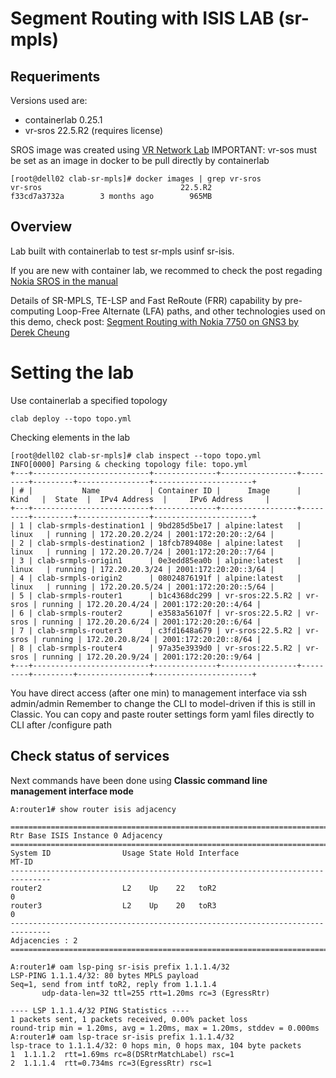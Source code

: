 # Segment Routing with ISIS LAB (sr-mpls)
## Requeriments
Versions used are:
* containerlab 0.25.1
* vr-sros 22.5.R2 (requires license)

SROS image was created using [VR Network Lab](https://github.com/vrnetlab/vrnetlab)
IMPORTANT: vr-sos must be set as an image in docker to be pull directly by containerlab
```
[root@dell02 clab-sr-mpls]# docker images | grep vr-sros
vr-sros                               22.5.R2                         f33cd7a3732a        3 months ago        965MB
```

## Overview
Lab built with containerlab to test sr-mpls usinf sr-isis.

If you are new with container lab, we recommed to check the post regading [Nokia SROS in the manual](https://containerlab.dev/manual/kinds/vr-sros/)

Details of SR-MPLS, TE-LSP and Fast ReRoute (FRR) capability by pre-computing Loop-Free Alternate (LFA) paths, and other technologies used on this demo, check post: [Segment Routing with Nokia 7750 on GNS3 by Derek Cheung](https://derekcheung.medium.com/segment-routing-b69f6ea2e3f5)

# Setting the lab
Use containerlab a specified topology
```
clab deploy --topo topo.yml
```
Checking elements in the lab
```
[root@dell02 clab-sr-mpls]# clab inspect --topo topo.yml
INFO[0000] Parsing & checking topology file: topo.yml
+---+--------------------------+--------------+-----------------+---------+---------+----------------+----------------------+
| # |           Name           | Container ID |      Image      |  Kind   |  State  |  IPv4 Address  |     IPv6 Address     |
+---+--------------------------+--------------+-----------------+---------+---------+----------------+----------------------+
| 1 | clab-srmpls-destination1 | 9bd285d5be17 | alpine:latest   | linux   | running | 172.20.20.2/24 | 2001:172:20:20::2/64 |
| 2 | clab-srmpls-destination2 | 18fcb789408e | alpine:latest   | linux   | running | 172.20.20.7/24 | 2001:172:20:20::7/64 |
| 3 | clab-srmpls-origin1      | 0e3edd85ea0b | alpine:latest   | linux   | running | 172.20.20.3/24 | 2001:172:20:20::3/64 |
| 4 | clab-srmpls-origin2      | 08024876191f | alpine:latest   | linux   | running | 172.20.20.5/24 | 2001:172:20:20::5/64 |
| 5 | clab-srmpls-router1      | b1c4368dc299 | vr-sros:22.5.R2 | vr-sros | running | 172.20.20.4/24 | 2001:172:20:20::4/64 |
| 6 | clab-srmpls-router2      | e3583a56107f | vr-sros:22.5.R2 | vr-sros | running | 172.20.20.6/24 | 2001:172:20:20::6/64 |
| 7 | clab-srmpls-router3      | c3fd1648a679 | vr-sros:22.5.R2 | vr-sros | running | 172.20.20.8/24 | 2001:172:20:20::8/64 |
| 8 | clab-srmpls-router4      | 97a35e3939d0 | vr-sros:22.5.R2 | vr-sros | running | 172.20.20.9/24 | 2001:172:20:20::9/64 |
+---+--------------------------+--------------+-----------------+---------+---------+----------------+----------------------+
```

You have direct access (after one min) to management interface via ssh admin/admin
Remember to change the CLI to model-driven if this is still in Classic.
You can copy and paste router settings form yaml files directly to CLI after /configure path


## Check status of services

Next commands have been done using <b>Classic command line management interface mode</b>
```
A:router1# show router isis adjacency

===============================================================================
Rtr Base ISIS Instance 0 Adjacency
===============================================================================
System ID                Usage State Hold Interface                     MT-ID
-------------------------------------------------------------------------------
router2                  L2    Up    22   toR2                          0
router3                  L2    Up    20   toR3                          0
-------------------------------------------------------------------------------
Adjacencies : 2
===============================================================================

A:router1# oam lsp-ping sr-isis prefix 1.1.1.4/32
LSP-PING 1.1.1.4/32: 80 bytes MPLS payload
Seq=1, send from intf toR2, reply from 1.1.1.4
       udp-data-len=32 ttl=255 rtt=1.20ms rc=3 (EgressRtr)

---- LSP 1.1.1.4/32 PING Statistics ----
1 packets sent, 1 packets received, 0.00% packet loss
round-trip min = 1.20ms, avg = 1.20ms, max = 1.20ms, stddev = 0.000ms
A:router1# oam lsp-trace sr-isis prefix 1.1.1.4/32
lsp-trace to 1.1.1.4/32: 0 hops min, 0 hops max, 104 byte packets
1  1.1.1.2  rtt=1.69ms rc=8(DSRtrMatchLabel) rsc=1
2  1.1.1.4  rtt=0.734ms rc=3(EgressRtr) rsc=1
```

